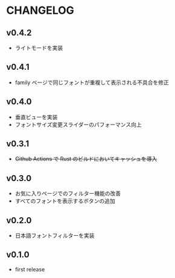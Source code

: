 # CHANGELOG

## v0.4.2

- ライトモードを実装

## v0.4.1

- family ページで同じフォントが重複して表示される不具合を修正

## v0.4.0

- 垂直ビューを実装
- フォントサイズ変更スライダーのパフォーマンス向上

## v0.3.1

- ~~Github Actions で Rust のビルドにおいてキャッシュを導入~~

## v0.3.0

- お気に入りページでのフィルター機能の改善
- すべてのフォントを表示するボタンの追加

## v0.2.0

- 日本語フォントフィルターを実装

## v0.1.0

- first release
